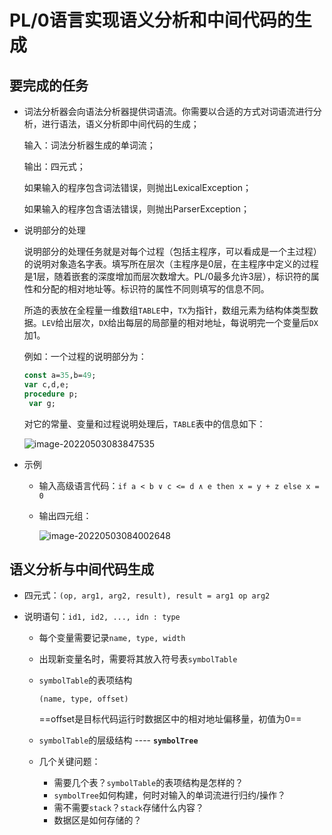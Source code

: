 # PL/0语言实现语义分析和中间代码的生成

## 要完成的任务

* 词法分析器会向语法分析器提供词语流。你需要以合适的方式对词语流进行分析，进行语法，语义分析即中间代码的生成；

  输入：词法分析器生成的单词流；

  输出：四元式；

  如果输入的程序包含词法错误，则抛出LexicalException；

  如果输入的程序包含语法错误，则抛出ParserException；

* 说明部分的处理

  说明部分的处理任务就是对每个过程（包括主程序，可以看成是一个主过程）的说明对象造名字表。填写所在层次（主程序是0层，在主程序中定义的过程是1层，随着嵌套的深度增加而层次数增大。PL/0最多允许3层），标识符的属性和分配的相对地址等。标识符的属性不同则填写的信息不同。

  所造的表放在全程量一维数组`TABLE`中，`TX`为指针，数组元素为结构体类型数据。`LEV`给出层次，`DX`给出每层的局部量的相对地址，每说明完一个变量后`DX`加1。

  例如：一个过程的说明部分为：

   ```pascal
   const a=35,b=49;
   var c,d,e;
   procedure p;
   	var g;
   ```

  对它的常量、变量和过程说明处理后，`TABLE`表中的信息如下：

  ![image-20220503083847535](https://fastly.jsdelivr.net/gh/cliche9/PicBeds/images/2022-05-03%2008-38-48%20image-20220503083847535.png)

* 示例

  * 输入高级语言代码：`if a < b ∨ c <= d ∧ e then x = y + z else x = 0`

  * 输出四元组：

    ![image-20220503084002648](https://fastly.jsdelivr.net/gh/cliche9/PicBeds/images/2022-05-03%2008-40-03%20image-20220503084002648.png)

## 语义分析与中间代码生成

* 四元式：`(op, arg1, arg2, result), result = arg1 op arg2`

* 说明语句：`id1, id2, ..., idn : type`

  * 每个变量需要记录`name, type, width`

  * 出现新变量名时，需要将其放入符号表`symbolTable`

  * `symbolTable`的表项结构

    `(name, type, offset)`

    ==offset是目标代码运行时数据区中的相对地址偏移量，初值为0==

  * `symbolTable`的层级结构 ---- **`symbolTree`**

  * 几个关键问题：

    * 需要几个表？`symbolTable`的表项结构是怎样的？
    * `symbolTree`如何构建，何时对输入的单词流进行归约/操作？
    * 需不需要`stack`？`stack`存储什么内容？
    * 数据区是如何存储的？





